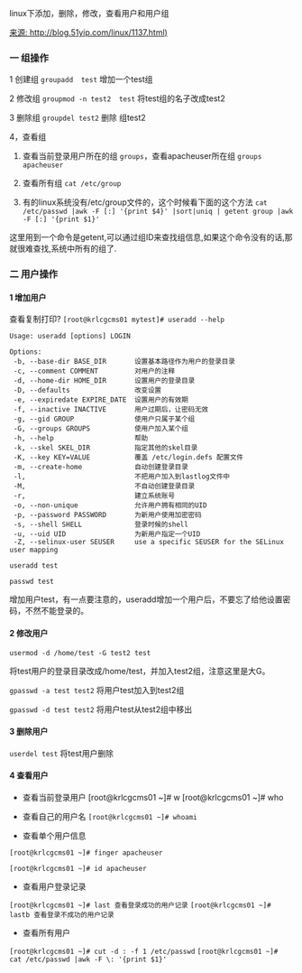 linux下添加，删除，修改，查看用户和用户组

[来源: http://blog.51yip.com/linux/1137.html)](http://blog.51yip.com/linux/1137.html)

### 一 组操作

1 创建组
`groupadd  test`
增加一个test组

2 修改组
`groupmod -n test2  test`
将test组的名子改成test2

3 删除组
`groupdel test2`
删除 组test2

4，查看组

1. 查看当前登录用户所在的组 `groups`，查看apacheuser所在组 `groups apacheuser`

2. 查看所有组 `cat /etc/group`

3. 有的linux系统没有/etc/group文件的，这个时候看下面的这个方法
`cat /etc/passwd |awk -F [:] '{print $4}' |sort|uniq | getent group |awk -F [:] '{print $1}'`

这里用到一个命令是getent,可以通过组ID来查找组信息,如果这个命令没有的话,那就很难查找,系统中所有的组了.

### 二 用户操作
#### 1 增加用户
查看复制打印?
`[root@krlcgcms01 mytest]# useradd --help  `

```
Usage: useradd [options] LOGIN  
  
Options:  
 -b, --base-dir BASE_DIR       设置基本路径作为用户的登录目录  
 -c, --comment COMMENT         对用户的注释  
 -d, --home-dir HOME_DIR       设置用户的登录目录  
 -D, --defaults                改变设置  
 -e, --expiredate EXPIRE_DATE  设置用户的有效期  
 -f, --inactive INACTIVE       用户过期后，让密码无效  
 -g, --gid GROUP               使用户只属于某个组  
 -G, --groups GROUPS           使用户加入某个组  
 -h, --help                    帮助  
 -k, --skel SKEL_DIR           指定其他的skel目录  
 -K, --key KEY=VALUE           覆盖 /etc/login.defs 配置文件  
 -m, --create-home             自动创建登录目录  
 -l,                           不把用户加入到lastlog文件中  
 -M,                           不自动创建登录目录  
 -r,                           建立系统账号  
 -o, --non-unique              允许用户拥有相同的UID  
 -p, --password PASSWORD       为新用户使用加密密码  
 -s, --shell SHELL             登录时候的shell  
 -u, --uid UID                 为新用户指定一个UID  
 -Z, --selinux-user SEUSER     use a specific SEUSER for the SELinux user mapping
```  
 
`useradd test`

`passwd test`

增加用户test，有一点要注意的，useradd增加一个用户后，不要忘了给他设置密码，不然不能登录的。

#### 2 修改用户
`usermod -d /home/test -G test2 test`

将test用户的登录目录改成/home/test，并加入test2组，注意这里是大G。

`gpasswd -a test test2` 将用户test加入到test2组

`gpasswd -d test test2` 将用户test从test2组中移出

#### 3 删除用户
`userdel test`
将test用户删除

#### 4 查看用户

* 查看当前登录用户
[root@krlcgcms01 ~]# w
[root@krlcgcms01 ~]# who

* 查看自己的用户名
`[root@krlcgcms01 ~]# whoami`

* 查看单个用户信息

`[root@krlcgcms01 ~]# finger apacheuser`

`[root@krlcgcms01 ~]# id apacheuser`

* 查看用户登录记录

`[root@krlcgcms01 ~]# last 查看登录成功的用户记录`
`[root@krlcgcms01 ~]# lastb 查看登录不成功的用户记录`

* 查看所有用户

`[root@krlcgcms01 ~]# cut -d : -f 1 /etc/passwd`
`[root@krlcgcms01 ~]# cat /etc/passwd |awk -F \: '{print $1}'`